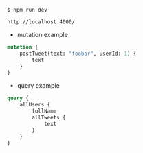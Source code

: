 ```
$ npm run dev

http://localhost:4000/
```

- mutation example
```graphql
mutation {
    postTweet(text: "foobar", userId: 1) {
        text
    }
}
```

- query example
```graphql
query {
    allUsers {
        fullName
        allTweets {
            text
        }
    }
}
```
